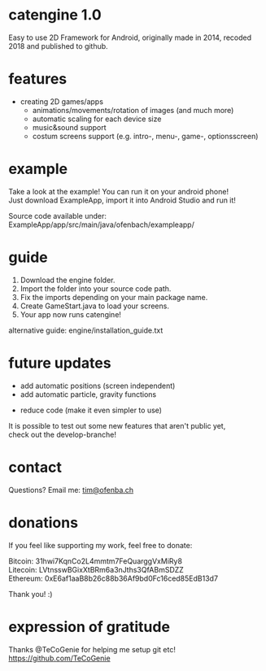 # catengine 1.0
Easy to use 2D Framework for Android, originally made in 2014, recoded 2018 and published to github.

# features
- creating 2D games/apps  
  - animations/movements/rotation of images (and much more)  
  - automatic scaling for each device size  
  - music&sound support  
  - costum screens support (e.g. intro-, menu-, game-, optionsscreen)  

# example
Take a look at the example! You can run it on your android phone!  
Just download ExampleApp, import it into Android Studio and run it!  
  
Source code available under:  
ExampleApp/app/src/main/java/ofenbach/exampleapp/   

# guide
1. Download the engine folder.  
2. Import the folder into your source code path.  
3. Fix the imports depending on your main package name.  
4. Create GameStart.java to load your screens.  
6. Your app now runs catengine!  
  
alternative guide: engine/installation_guide.txt

# future updates
+ add automatic positions (screen independent)  
+ add automatic particle, gravity functions  
- reduce code (make it even simpler to use)  

It is possible to test out some new features that aren't public yet,  
check out the develop-branche!  

# contact
Questions? Email me: tim@ofenba.ch  

# donations
If you feel like supporting my work, feel free to donate:  
  
Bitcoin: 31hwi7KqnCo2L4mmtm7FeQuarggVxMiRy8  
Litecoin: LVtnsswBGixXtBRm6a3nJths3QfABmSDZZ  
Ethereum: 0xE6af1aaB8b26c88b36Af9bd0Fc16ced85EdB13d7  
  
Thank you! :)  

# expression of gratitude
Thanks @TeCoGenie for helping me setup git etc!  
https://github.com/TeCoGenie
